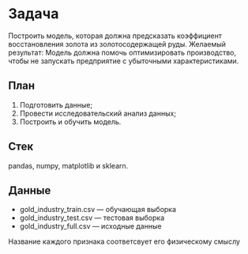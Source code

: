 # Задача
Построить модель, которая  должна предсказать коэффициент восстановления золота из золотосодержащей руды.
Желаемый результат: Модель должна помочь оптимизировать производство, чтобы не запускать предприятие с убыточными характеристиками.

## План
1. Подготовить данные;
2. Провести исследовательский анализ данных;
3. Построить и обучить модель.

## Стек
pandas, numpy, matplotlib и sklearn.

## Данные
* gold_industry_train.csv — обучающая выборка
* gold_industry_test.csv — тестовая выборка
* gold_industry_full.csv — исходные данные

Название каждого признака соответсвует его физическому смыслу
